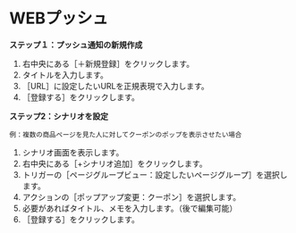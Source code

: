 # WEBプッシュ
**ステップ１：プッシュ通知の新規作成**  
1. 右中央にある［＋新規登録］をクリックします。 
2. タイトルを入力します。  
3. ［URL］に設定したいURLを正規表現で入力します。 
4. ［登録する］をクリックします。  


**ステップ2：シナリオを設定**  

```
例：複数の商品ページを見た人に対してクーポンのポップを表示させたい場合  
```

1. シナリオ画面を表示します。  
2. 右中央にある［+シナリオ追加］をクリックします。  
3. トリガーの［ページグループビュー：設定したいページグループ］を選択します。  
4. アクションの［ポップアップ変更：クーポン］を選択します。  
5. 必要があればタイトル、メモを入力します。（後で編集可能）  
6. ［登録する］をクリックします。  
